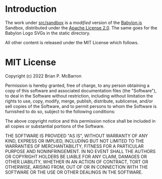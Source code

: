 # Introduction

The work under [src/sandbox](src/sandbox) is a *modified* version of the
[Babylon.js](https://babylonjs.com) Sandbox, distributed under the
[Apache License 2.0](src/sandbox/LICENSE.md). The same goes for the Babylon Logo SVGs in the static
directory.

All other content is released under the MIT License which follows.

# MIT License

Copyright (c) 2022 Brian P. McBarron

Permission is hereby granted, free of charge, to any person obtaining a copy
of this software and associated documentation files (the "Software"), to deal
in the Software without restriction, including without limitation the rights
to use, copy, modify, merge, publish, distribute, sublicense, and/or sell
copies of the Software, and to permit persons to whom the Software is
furnished to do so, subject to the following conditions:

The above copyright notice and this permission notice shall be included in all
copies or substantial portions of the Software.

THE SOFTWARE IS PROVIDED "AS IS", WITHOUT WARRANTY OF ANY KIND, EXPRESS OR
IMPLIED, INCLUDING BUT NOT LIMITED TO THE WARRANTIES OF MERCHANTABILITY,
FITNESS FOR A PARTICULAR PURPOSE AND NONINFRINGEMENT. IN NO EVENT SHALL THE
AUTHORS OR COPYRIGHT HOLDERS BE LIABLE FOR ANY CLAIM, DAMAGES OR OTHER
LIABILITY, WHETHER IN AN ACTION OF CONTRACT, TORT OR OTHERWISE, ARISING FROM,
OUT OF OR IN CONNECTION WITH THE SOFTWARE OR THE USE OR OTHER DEALINGS IN THE
SOFTWARE.
